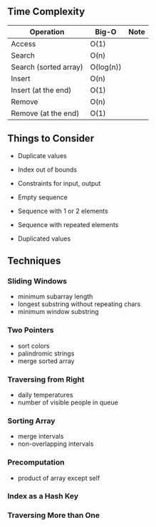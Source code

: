 ## Time Complexity

| Operation             | Big-O     | Note |
| --------------------- | --------- | ---- |
| Access                | O(1)      |      |
| Search                | O(n)      |      |
| Search (sorted array) | O(log(n)) |      |
| Insert                | O(n)      |      |
| Insert (at the end)   | O(1)      |      |
| Remove                | O(n)      |      |
| Remove (at the end)   | O(1)      |      |

## Things to Consider

- Duplicate values
- Index out of bounds
- Constraints for input, output

- Empty sequence
- Sequence with 1 or 2 elements
- Sequence with repeated elements
- Duplicated values

## Techniques

### Sliding Windows

- minimum subarray length
- longest substring without repeating chars
- minimum window substring

### Two Pointers

- sort colors
- palindromic strings
- merge sorted array

### Traversing from Right

- daily temperatures
- number of visible people in queue

### Sorting Array

- merge intervals
- non-overlapping intervals

### Precomputation

- product of array except self

### Index as a Hash Key

### Traversing More than One
